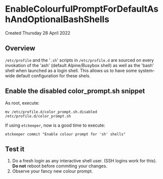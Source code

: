 # EnableColourfulPromptForDefaultAshAndOptionalBashShells
Created Thursday 28 April 2022

Overview
--------

``/etc/profile`` and the '``.sh``' scripts in ``/etc/profile.d`` are sourced on every invokation of the 'ash' (default Alpine/Busybox shell) as well as the 'bash' shell when launched as a login shell. This allows us to have some system-wide default configuration for these shels.

Enable the disabled color_prompt.sh snippet
-------------------------------------------

As root, execute:

	mv /etc/profile.d/color_prompt.sh.disabled /etc/profile.d/color_prompt.sh


If using ``etckeeper``, now is a good time to execute:

	etckeeper commit "Enable colour prompt for 'sh' shells"


Test it
-------


1. Do a fresh login as any interactive shell  user. (SSH logins work for this). **Do not** reboot before commiting your changes.
2. Observe your fancy new colour prompt.


